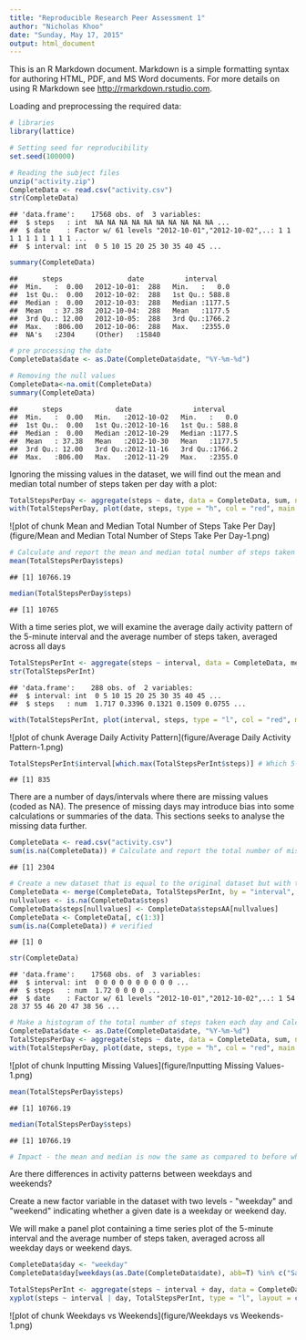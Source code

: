 ```yaml
---
title: "Reproducible Research Peer Assessment 1"
author: "Nicholas Khoo"
date: "Sunday, May 17, 2015"
output: html_document
---
```


This is an R Markdown document. Markdown is a simple formatting syntax for authoring HTML, PDF, and MS Word documents. For more details on using R Markdown see <http://rmarkdown.rstudio.com>.

Loading and preprocessing the required data:


```r
# libraries
library(lattice)

# Setting seed for reproducibility
set.seed(100000)

# Reading the subject files
unzip("activity.zip")
CompleteData <- read.csv("activity.csv")
str(CompleteData)
```

```
## 'data.frame':	17568 obs. of  3 variables:
##  $ steps   : int  NA NA NA NA NA NA NA NA NA NA ...
##  $ date    : Factor w/ 61 levels "2012-10-01","2012-10-02",..: 1 1 1 1 1 1 1 1 1 1 ...
##  $ interval: int  0 5 10 15 20 25 30 35 40 45 ...
```

```r
summary(CompleteData)
```

```
##      steps                date          interval     
##  Min.   :  0.00   2012-10-01:  288   Min.   :   0.0  
##  1st Qu.:  0.00   2012-10-02:  288   1st Qu.: 588.8  
##  Median :  0.00   2012-10-03:  288   Median :1177.5  
##  Mean   : 37.38   2012-10-04:  288   Mean   :1177.5  
##  3rd Qu.: 12.00   2012-10-05:  288   3rd Qu.:1766.2  
##  Max.   :806.00   2012-10-06:  288   Max.   :2355.0  
##  NA's   :2304     (Other)   :15840
```

```r
# pre processing the date
CompleteData$date <- as.Date(CompleteData$date, "%Y-%m-%d")

# Removing the null values
CompleteData<-na.omit(CompleteData)
summary(CompleteData)
```

```
##      steps             date               interval     
##  Min.   :  0.00   Min.   :2012-10-02   Min.   :   0.0  
##  1st Qu.:  0.00   1st Qu.:2012-10-16   1st Qu.: 588.8  
##  Median :  0.00   Median :2012-10-29   Median :1177.5  
##  Mean   : 37.38   Mean   :2012-10-30   Mean   :1177.5  
##  3rd Qu.: 12.00   3rd Qu.:2012-11-16   3rd Qu.:1766.2  
##  Max.   :806.00   Max.   :2012-11-29   Max.   :2355.0
```

Ignoring the missing values in the dataset, we will find out the mean and median total number of steps taken per day with a plot:


```r
TotalStepsPerDay <- aggregate(steps ~ date, data = CompleteData, sum, na.rm = TRUE)
with(TotalStepsPerDay, plot(date, steps, type = "h", col = "red", main = "Number of steps per day", xlab = "Date", ylab = "Number of Steps")) 
```

![plot of chunk Mean and Median Total Number of Steps Take Per Day](figure/Mean and Median Total Number of Steps Take Per Day-1.png) 

```r
# Calculate and report the mean and median total number of steps taken per day
mean(TotalStepsPerDay$steps)
```

```
## [1] 10766.19
```

```r
median(TotalStepsPerDay$steps)
```

```
## [1] 10765
```

With a time series plot, we will examine the average daily activity pattern of the 5-minute interval and the average number of steps taken, averaged across all days 


```r
TotalStepsPerInt <- aggregate(steps ~ interval, data = CompleteData, mean, na.rm = TRUE)
str(TotalStepsPerInt)
```

```
## 'data.frame':	288 obs. of  2 variables:
##  $ interval: int  0 5 10 15 20 25 30 35 40 45 ...
##  $ steps   : num  1.717 0.3396 0.1321 0.1509 0.0755 ...
```

```r
with(TotalStepsPerInt, plot(interval, steps, type = "l", col = "red", main = "Total Steps per 5-min interval", xlab = "5 minutes intervals", ylab = "Number of Steps"))
```

![plot of chunk Average Daily Activity Pattern](figure/Average Daily Activity Pattern-1.png) 

```r
TotalStepsPerInt$interval[which.max(TotalStepsPerInt$steps)] # Which 5-minute interval, on average across all the days in the dataset, contains the maximum number of steps?
```

```
## [1] 835
```

There are a number of days/intervals where there are missing values (coded as NA). The presence of missing days may introduce bias into some calculations or summaries of the data. This sections seeks to analyse the missing data further.


```r
CompleteData <- read.csv("activity.csv") 
sum(is.na(CompleteData)) # Calculate and report the total number of missing values in the dataset (i.e. the total number of rows with NAs)
```

```
## [1] 2304
```

```r
# Create a new dataset that is equal to the original dataset but with the missing data filled in.
CompleteData <- merge(CompleteData, TotalStepsPerInt, by = "interval", suffixes = c("", "AA"))
nullvalues <- is.na(CompleteData$steps)
CompleteData$steps[nullvalues] <- CompleteData$stepsAA[nullvalues]
CompleteData <- CompleteData[, c(1:3)]
sum(is.na(CompleteData)) # verified
```

```
## [1] 0
```

```r
str(CompleteData)
```

```
## 'data.frame':	17568 obs. of  3 variables:
##  $ interval: int  0 0 0 0 0 0 0 0 0 0 ...
##  $ steps   : num  1.72 0 0 0 0 ...
##  $ date    : Factor w/ 61 levels "2012-10-01","2012-10-02",..: 1 54 28 37 55 46 20 47 38 56 ...
```

```r
# Make a histogram of the total number of steps taken each day and Calculate and report the mean and median total number of steps taken per day. Do these values differ from the estimates from the first part of the assignment? What is the impact of imputing missing data on the estimates of the total daily number of steps?
CompleteData$date <- as.Date(CompleteData$date, "%Y-%m-%d")
TotalStepsPerDay <- aggregate(steps ~ date, data = CompleteData, sum, na.rm = TRUE)
with(TotalStepsPerDay, plot(date, steps, type = "h", col = "red", main = "Number of steps per day", xlab = "Date", ylab = "Number of Steps")) 
```

![plot of chunk Inputting Missing Values](figure/Inputting Missing Values-1.png) 

```r
mean(TotalStepsPerDay$steps)
```

```
## [1] 10766.19
```

```r
median(TotalStepsPerDay$steps)
```

```
## [1] 10766.19
```

```r
# Impact - the mean and median is now the same as compared to before where there was a slight variance.
```

Are there differences in activity patterns between weekdays and weekends?

Create a new factor variable in the dataset with two levels - "weekday" and "weekend" indicating whether a given date is a weekday or weekend day.

We will make a panel plot containing a time series plot of the 5-minute interval  and the average number of steps taken, averaged across all weekday days or weekend days.


```r
CompleteData$day <- "weekday"
CompleteData$day[weekdays(as.Date(CompleteData$date), abb=T) %in% c("Sat","Sun")]  <- "weekend" 

TotalStepsPerInt <- aggregate(steps ~ interval + day, data = CompleteData, mean, na.rm = TRUE)
xyplot(steps ~ interval | day, TotalStepsPerInt, type = "l", layout = c(1, 2), xlab = "5 minutes Intervals", ylab = "Number of steps")
```

![plot of chunk Weekdays vs Weekends](figure/Weekdays vs Weekends-1.png) 
